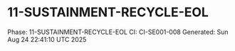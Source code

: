# 11-SUSTAINMENT-RECYCLE-EOL
Phase: 11-SUSTAINMENT-RECYCLE-EOL
CI: CI-SE001-008
Generated: Sun Aug 24 22:41:10 UTC 2025
